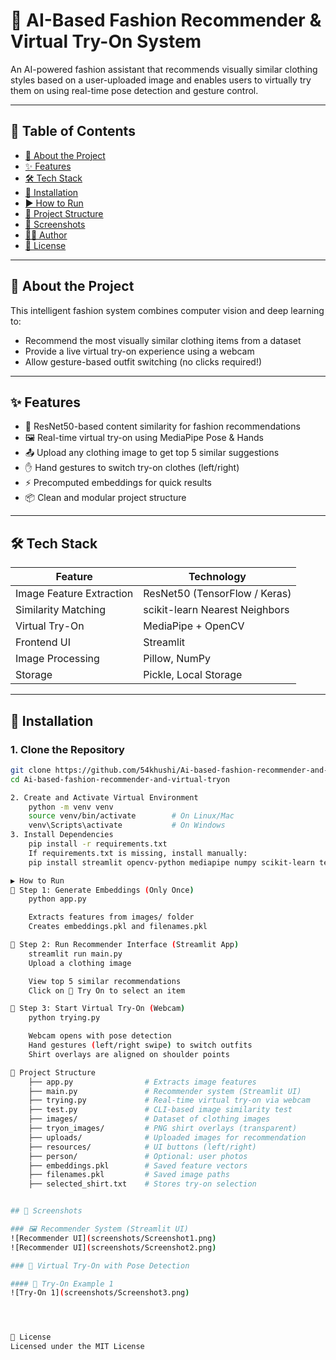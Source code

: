 
# 👗 AI-Based Fashion Recommender & Virtual Try-On System

An AI-powered fashion assistant that recommends visually similar clothing styles based on a user-uploaded image and enables users to virtually try them on using real-time pose detection and gesture control.

---

## 📌 Table of Contents

- [📖 About the Project](#about-the-project)  
- [✨ Features](#features)  
- [🛠 Tech Stack](#tech-stack)  
- [🚀 Installation](#installation)  
- [▶️ How to Run](#how-to-run)  
- [📁 Project Structure](#project-structure)  
- [📸 Screenshots](#screenshots)  
- [👩‍💻 Author](#author)  
- [📄 License](#license)

---

## 📖 About the Project

This intelligent fashion system combines computer vision and deep learning to:
- Recommend the most visually similar clothing items from a dataset
- Provide a live virtual try-on experience using a webcam
- Allow gesture-based outfit switching (no clicks required!)

---

## ✨ Features

- 🧠 ResNet50-based content similarity for fashion recommendations  
- 🖼 Real-time virtual try-on using MediaPipe Pose & Hands  
- 📤 Upload any clothing image to get top 5 similar suggestions  
- ✋ Hand gestures to switch try-on clothes (left/right)  
- ⚡ Precomputed embeddings for quick results  
- 📦 Clean and modular project structure  

---

## 🛠 Tech Stack

| Feature                  | Technology                        |
|--------------------------|------------------------------------|
| Image Feature Extraction | ResNet50 (TensorFlow / Keras)     |
| Similarity Matching      | scikit-learn Nearest Neighbors     |
| Virtual Try-On           | MediaPipe + OpenCV                 |
| Frontend UI              | Streamlit                          |
| Image Processing         | Pillow, NumPy                      |
| Storage                  | Pickle, Local Storage              |

---

## 🚀 Installation

### 1. Clone the Repository

```bash
git clone https://github.com/54khushi/Ai-based-fashion-recommender-and-virtual-tryon
cd Ai-based-fashion-recommender-and-virtual-tryon

2. Create and Activate Virtual Environment
    python -m venv venv
    source venv/bin/activate        # On Linux/Mac
    venv\Scripts\activate           # On Windows
3. Install Dependencies
    pip install -r requirements.txt
    If requirements.txt is missing, install manually:
    pip install streamlit opencv-python mediapipe numpy scikit-learn tensorflow pillow tqdm

▶️ How to Run
🔹 Step 1: Generate Embeddings (Only Once)
    python app.py

    Extracts features from images/ folder
    Creates embeddings.pkl and filenames.pkl

🔹 Step 2: Run Recommender Interface (Streamlit App)
    streamlit run main.py
    Upload a clothing image

    View top 5 similar recommendations
    Click on 👚 Try On to select an item

🔹 Step 3: Start Virtual Try-On (Webcam)
    python trying.py

    Webcam opens with pose detection
    Hand gestures (left/right swipe) to switch outfits
    Shirt overlays are aligned on shoulder points   

📁 Project Structure
    ├── app.py                # Extracts image features
    ├── main.py               # Recommender system (Streamlit UI)
    ├── trying.py             # Real-time virtual try-on via webcam
    ├── test.py               # CLI-based image similarity test
    ├── images/               # Dataset of clothing images
    ├── tryon_images/         # PNG shirt overlays (transparent)
    ├── uploads/              # Uploaded images for recommendation
    ├── resources/            # UI buttons (left/right)
    ├── person/               # Optional: user photos
    ├── embeddings.pkl        # Saved feature vectors
    ├── filenames.pkl         # Saved image paths
    ├── selected_shirt.txt    # Stores try-on selection


## 📸 Screenshots

### 🖼️ Recommender System (Streamlit UI)
![Recommender UI](screenshots/Screenshot1.png)
![Recommender UI](screenshots/Screenshot2.png)

### 👚 Virtual Try-On with Pose Detection

#### 📸 Try-On Example 1
![Try-On 1](screenshots/Screenshot3.png)




📄 License
Licensed under the MIT License
